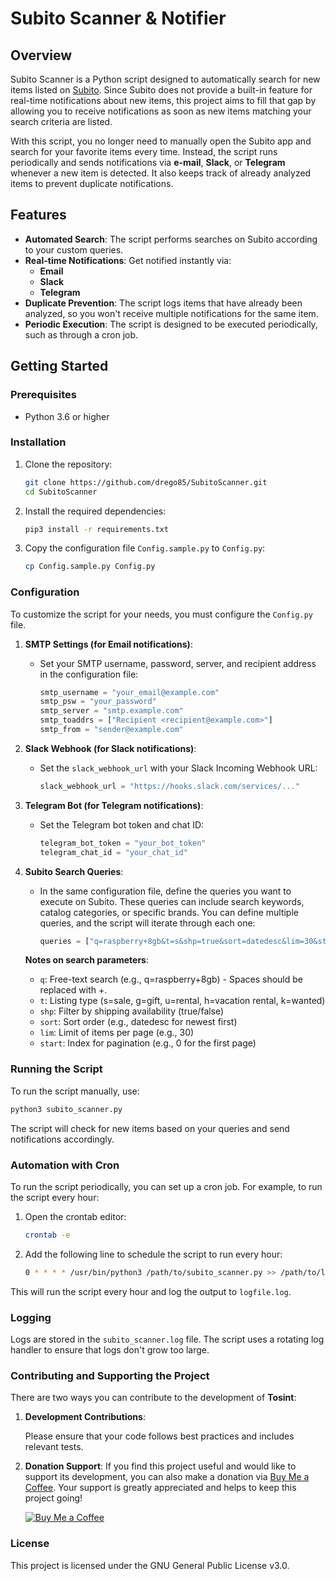 # Subito Scanner & Notifier

## Overview

Subito Scanner is a Python script designed to automatically search for new items listed on [Subito](https://www.subito.it). Since Subito does not provide a built-in feature for real-time notifications about new items, this project aims to fill that gap by allowing you to receive notifications as soon as new items matching your search criteria are listed.

With this script, you no longer need to manually open the Subito app and search for your favorite items every time. Instead, the script runs periodically and sends notifications via **e-mail**, **Slack**, or **Telegram** whenever a new item is detected. It also keeps track of already analyzed items to prevent duplicate notifications.

## Features

- **Automated Search**: The script performs searches on Subito according to your custom queries.
- **Real-time Notifications**: Get notified instantly via:
  - **Email**
  - **Slack**
  - **Telegram**
- **Duplicate Prevention**: The script logs items that have already been analyzed, so you won't receive multiple notifications for the same item.
- **Periodic Execution**: The script is designed to be executed periodically, such as through a cron job.

## Getting Started

### Prerequisites

- Python 3.6 or higher

### Installation

1. Clone the repository:
   ```bash
   git clone https://github.com/drego85/SubitoScanner.git
   cd SubitoScanner
   ```

2. Install the required dependencies:
   ```bash
   pip3 install -r requirements.txt
   ```

3. Copy the configuration file `Config.sample.py` to `Config.py`:
   ```bash
   cp Config.sample.py Config.py
   ```

### Configuration

To customize the script for your needs, you must configure the `Config.py` file.

1. **SMTP Settings (for Email notifications)**:
   - Set your SMTP username, password, server, and recipient address in the configuration file:
     ```python
     smtp_username = "your_email@example.com"
     smtp_psw = "your_password"
     smtp_server = "smtp.example.com"
     smtp_toaddrs = ["Recipient <recipient@example.com>"]
     smtp_from = "sender@example.com"
     ```

2. **Slack Webhook (for Slack notifications)**:
   - Set the `slack_webhook_url` with your Slack Incoming Webhook URL:
     ```python
     slack_webhook_url = "https://hooks.slack.com/services/..."
     ```

3. **Telegram Bot (for Telegram notifications)**:
   - Set the Telegram bot token and chat ID:
     ```python
     telegram_bot_token = "your_bot_token"
     telegram_chat_id = "your_chat_id"
     ```

4. **Subito Search Queries**:
   - In the same configuration file, define the queries you want to execute on Subito. These queries can include search keywords, catalog categories, or specific brands. You can define multiple queries, and the script will iterate through each one:
     ```python
     queries = ["q=raspberry+8gb&t=s&shp=true&sort=datedesc&lim=30&start=0"]
     ```
   **Notes on search parameters**:
   - `q`: Free-text search (e.g., q=raspberry+8gb) - Spaces should be replaced with +.
   - `t`: Listing type (s=sale, g=gift, u=rental, h=vacation rental, k=wanted)
   - `shp`: Filter by shipping availability (true/false)
   - `sort`: Sort order (e.g., datedesc for newest first)
   - `lim`: Limit of items per page (e.g., 30)
   - `start`: Index for pagination (e.g., 0 for the first page)

### Running the Script

To run the script manually, use:

```bash
python3 subito_scanner.py
```

The script will check for new items based on your queries and send notifications accordingly.

### Automation with Cron

To run the script periodically, you can set up a cron job. For example, to run the script every hour:

1. Open the crontab editor:
   ```bash
   crontab -e
   ```

2. Add the following line to schedule the script to run every hour:
   ```bash
   0 * * * * /usr/bin/python3 /path/to/subito_scanner.py >> /path/to/logfile.log 2>&1
   ```

This will run the script every hour and log the output to `logfile.log`.

### Logging

Logs are stored in the `subito_scanner.log` file. The script uses a rotating log handler to ensure that logs don't grow too large.

### Contributing and Supporting the Project

There are two ways you can contribute to the development of **Tosint**:

1. **Development Contributions**:

   Please ensure that your code follows best practices and includes relevant tests.

2. **Donation Support**:
   If you find this project useful and would like to support its development, you can also make a donation via [Buy Me a Coffee](https://buymeacoffee.com/andreadraghetti). Your support is greatly appreciated and helps to keep this project going!

   [![Buy Me a Coffee](https://img.shields.io/badge/-Buy%20Me%20a%20Coffee-orange?logo=buy-me-a-coffee&logoColor=white&style=flat-square)](https://buymeacoffee.com/andreadraghetti)

### License

This project is licensed under the GNU General Public License v3.0.